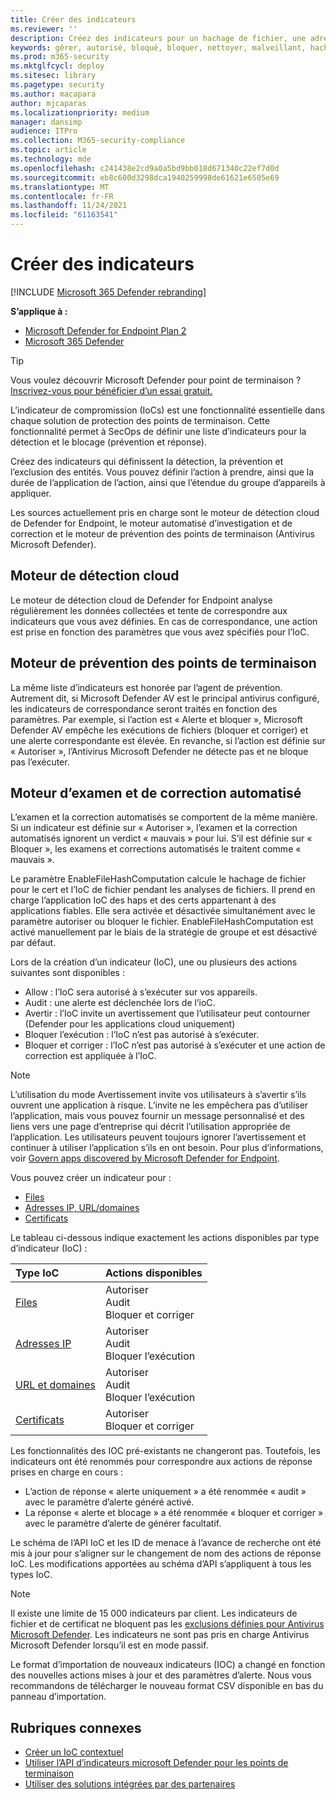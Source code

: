 ```yaml
---
title: Créer des indicateurs
ms.reviewer: ''
description: Créez des indicateurs pour un hachage de fichier, une adresse IP, des URL ou des domaines qui définissent la détection, la prévention et l’exclusion des entités.
keywords: gérer, autorisé, bloqué, bloquer, nettoyer, malveillant, hachage de fichier, adresse IP, url, domaine
ms.prod: m365-security
ms.mktglfcycl: deploy
ms.sitesec: library
ms.pagetype: security
ms.author: macapara
author: mjcaparas
ms.localizationpriority: medium
manager: dansimp
audience: ITPro
ms.collection: M365-security-compliance
ms.topic: article
ms.technology: mde
ms.openlocfilehash: c241438e2cd9a0a5bd9bb018d671340c22ef7d0d
ms.sourcegitcommit: eb8c600d3298dca1940259998de61621e6505e69
ms.translationtype: MT
ms.contentlocale: fr-FR
ms.lasthandoff: 11/24/2021
ms.locfileid: "61163541"
---
```

# <a name="create-indicators"></a>Créer des indicateurs

[!INCLUDE [Microsoft 365 Defender rebranding](../../includes/microsoft-defender.md)]

**S’applique à :**

- [Microsoft Defender for Endpoint Plan 2](https://go.microsoft.com/fwlink/p/?linkid=2154037)
- [Microsoft 365 Defender](https://go.microsoft.com/fwlink/?linkid=2118804)

> [!TIP]
>
> Vous voulez découvrir Microsoft Defender pour point de terminaison ? [Inscrivez-vous pour bénéficier d’un essai gratuit.](https://www.microsoft.com/WindowsForBusiness/windows-atp?ocid=docs-wdatp-automationexclusionlist-abovefoldlink)

L’indicateur de compromission (IoCs) est une fonctionnalité essentielle dans chaque solution de protection des points de terminaison. Cette fonctionnalité permet à SecOps de définir une liste d’indicateurs pour la détection et le blocage (prévention et réponse).

Créez des indicateurs qui définissent la détection, la prévention et l’exclusion des entités. Vous pouvez définir l’action à prendre, ainsi que la durée de l’application de l’action, ainsi que l’étendue du groupe d’appareils à appliquer.

Les sources actuellement pris en charge sont le moteur de détection cloud de Defender for Endpoint, le moteur automatisé d’investigation et de correction et le moteur de prévention des points de terminaison (Antivirus Microsoft Defender).

## <a name="cloud-detection-engine"></a>Moteur de détection cloud

Le moteur de détection cloud de Defender for Endpoint analyse régulièrement les données collectées et tente de correspondre aux indicateurs que vous avez définies. En cas de correspondance, une action est prise en fonction des paramètres que vous avez spécifiés pour l’IoC.

## <a name="endpoint-prevention-engine"></a>Moteur de prévention des points de terminaison

La même liste d’indicateurs est honorée par l’agent de prévention. Autrement dit, si Microsoft Defender AV est le principal antivirus configuré, les indicateurs de correspondance seront traités en fonction des paramètres. Par exemple, si l’action est « Alerte et bloquer », Microsoft Defender AV empêche les exécutions de fichiers (bloquer et corriger) et une alerte correspondante est élevée. En revanche, si l’action est définie sur « Autoriser », l’Antivirus Microsoft Defender ne détecte pas et ne bloque pas l’exécuter.

## <a name="automated-investigation-and-remediation-engine"></a>Moteur d’examen et de correction automatisé

L’examen et la correction automatisés se comportent de la même manière. Si un indicateur est définie sur « Autoriser », l’examen et la correction automatisés ignorent un verdict « mauvais » pour lui. S’il est définie sur « Bloquer », les examens et corrections automatisés le traitent comme « mauvais ».

Le paramètre EnableFileHashComputation calcule le hachage de fichier pour le cert et l’IoC de fichier pendant les analyses de fichiers. Il prend en charge l’application IoC des haps et des certs appartenant à des applications fiables. Elle sera activée et désactivée simultanément avec le paramètre autoriser ou bloquer le fichier. EnableFileHashComputation est activé manuellement par le biais de la stratégie de groupe et est désactivé par défaut.

Lors de la création d’un indicateur (IoC), une ou plusieurs des actions suivantes sont disponibles :

- Allow : l’IoC sera autorisé à s’exécuter sur vos appareils.
- Audit : une alerte est déclenchée lors de l’ioC.
- Avertir : l’IoC invite un avertissement que l’utilisateur peut contourner (Defender pour les applications cloud uniquement)
- Bloquer l’exécution : l’IoC n’est pas autorisé à s’exécuter.
- Bloquer et corriger : l’IoC n’est pas autorisé à s’exécuter et une action de correction est appliquée à l’IoC.

>[!NOTE]
> L’utilisation du mode Avertissement invite vos utilisateurs à s’avertir s’ils ouvrent une application à risque. L’invite ne les empêchera pas d’utiliser l’application, mais vous pouvez fournir un message personnalisé et des liens vers une page d’entreprise qui décrit l’utilisation appropriée de l’application. Les utilisateurs peuvent toujours ignorer l’avertissement et continuer à utiliser l’application s’ils en ont besoin. Pour plus d’informations, voir [Govern apps discovered by Microsoft Defender for Endpoint](/cloud-app-security/mde-govern).

Vous pouvez créer un indicateur pour :

- [Files](indicator-file.md)
- [Adresses IP, URL/domaines](indicator-ip-domain.md)
- [Certificats](indicator-certificates.md)

Le tableau ci-dessous indique exactement les actions disponibles par type d’indicateur (IoC) :

| Type IoC | Actions disponibles |
|:---|:---|
| [Files](indicator-file.md) | Autoriser <br> Audit <br> Bloquer et corriger |
| [Adresses IP](indicator-ip-domain.md) | Autoriser <br> Audit <br> Bloquer l’exécution |
| [URL et domaines](indicator-ip-domain.md) | Autoriser <br> Audit <br> Bloquer l’exécution |
| [Certificats](indicator-certificates.md) | Autoriser <br> Bloquer et corriger |

Les fonctionnalités des IOC pré-existants ne changeront pas. Toutefois, les indicateurs ont été renommés pour correspondre aux actions de réponse prises en charge en cours :

- L’action de réponse « alerte uniquement » a été renommée « audit » avec le paramètre d’alerte généré activé.
- La réponse « alerte et blocage » a été renommée « bloquer et corriger » avec le paramètre d’alerte de générer facultatif.

Le schéma de l’API IoC et les ID de menace à l’avance de recherche ont été mis à jour pour s’aligner sur le changement de nom des actions de réponse IoC. Les modifications apportées au schéma d’API s’appliquent à tous les types IoC.

> [!Note]
> Il existe une limite de 15 000 indicateurs par client. Les indicateurs de fichier et de certificat ne bloquent pas les [exclusions définies pour Antivirus Microsoft Defender](/windows/security/threat-protection/microsoft-defender-antivirus/configure-exclusions-microsoft-defender-antivirus). Les indicateurs ne sont pas pris en charge Antivirus Microsoft Defender lorsqu’il est en mode passif.
>
> Le format d’importation de nouveaux indicateurs (IOC) a changé en fonction des nouvelles actions mises à jour et des paramètres d’alerte. Nous vous recommandons de télécharger le nouveau format CSV disponible en bas du panneau d’importation.

## <a name="related-topics"></a>Rubriques connexes

- [Créer un IoC contextuel](respond-file-alerts.md#add-indicator-to-block-or-allow-a-file)
- [Utiliser l’API d’indicateurs microsoft Defender pour les points de terminaison](ti-indicator.md)
- [Utiliser des solutions intégrées par des partenaires](partner-applications.md)
